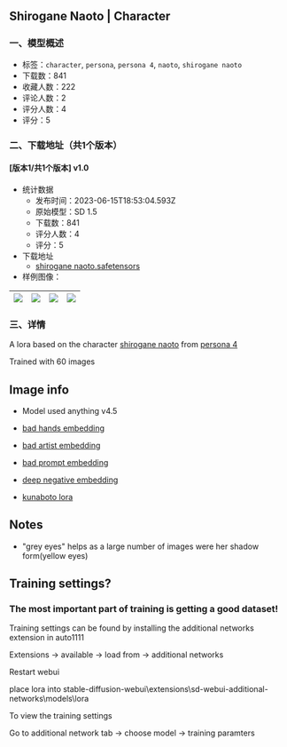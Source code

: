 ## Shirogane Naoto | Character
### 一、模型概述

- 标签：`character`, `persona`, `persona 4`, `naoto`, `shirogane naoto`
- 下载数：841
- 收藏人数：222
- 评论人数：2
- 评分人数：4
- 评分：5

### 二、下载地址（共1个版本）

#### [版本1/共1个版本] v1.0

- 统计数据
  - 发布时间：2023-06-15T18:53:04.593Z
  - 原始模型：SD 1.5
  - 下载数：841
  - 评分人数：4
  - 评分：5
- 下载地址
  - [shirogane naoto.safetensors](https://civitai.com/api/download/models/96774)
- 样例图像：

| <img src="https://image.civitai.com/xG1nkqKTMzGDvpLrqFT7WA/8759ec40-e06c-40e2-8fde-64e5ef09c643/width=450/1157840.jpeg" /> | <img src="https://image.civitai.com/xG1nkqKTMzGDvpLrqFT7WA/7537ff75-43ac-49dc-b43c-ad0410232f88/width=450/1157842.jpeg" /> | <img src="https://image.civitai.com/xG1nkqKTMzGDvpLrqFT7WA/b35eaab0-0d4c-42eb-8946-828b5552167e/width=450/1157843.jpeg" /> | <img src="https://image.civitai.com/xG1nkqKTMzGDvpLrqFT7WA/4dbf2a9a-ca8d-4817-80cb-2529bdc83192/width=450/1157841.jpeg" /> |
| ---- | ---- | ---- | ---- |


### 三、详情
<p>A lora based on the character <a rel="ugc" href="shirogane naoto">shirogane naoto</a> from <a rel="ugc" href="shirogane naoto">persona 4</a></p><p></p><p>Trained with 60 images</p><h2 id="heading-1401"></h2><h2 id="heading-1402">Image info</h2><ul><li><p>Model used anything v4.5</p></li><li><p><a target="_blank" rel="ugc" href="https://huggingface.co/yesyeahvh/bad-hands-5/blob/main/bad-hands-5.pt">bad hands embedding</a></p></li><li><p><a target="_blank" rel="ugc" href="https://huggingface.co/NiXXerHATTER59/bad-artist/blob/main/bad-artist.pt">bad artist embedding</a></p></li><li><p><a target="_blank" rel="ugc" href="https://huggingface.co/embed/bad_prompt/blob/main/bad_prompt_version2.pt">bad prompt embedding</a></p></li><li><p><a target="_blank" rel="ugc" href="https://civitai.com/models/4629/deep-negative-v1x">deep negative embedding</a></p></li><li><p><a target="_blank" rel="ugc" href="https://civitai.com/models/67589/kunaboto-or-style">kunaboto lora</a></p></li></ul><h2 id="heading-1403">Notes</h2><ul><li><p>"grey eyes" helps as a large number of images were her shadow form(yellow eyes)</p></li></ul><p></p><h2 id="heading-1404">Training settings?</h2><h3 id="heading-1405">The most important part of training is getting a good dataset!</h3><p>Training settings can be found by installing the additional networks extension in auto1111</p><p>Extensions -&gt; available -&gt; load from -&gt; additional networks</p><p>Restart webui</p><p>place lora into stable-diffusion-webui\extensions\sd-webui-additional-networks\models\lora</p><p>To view the training settings</p><p>Go to additional network tab -&gt; choose model -&gt; training paramters</p>